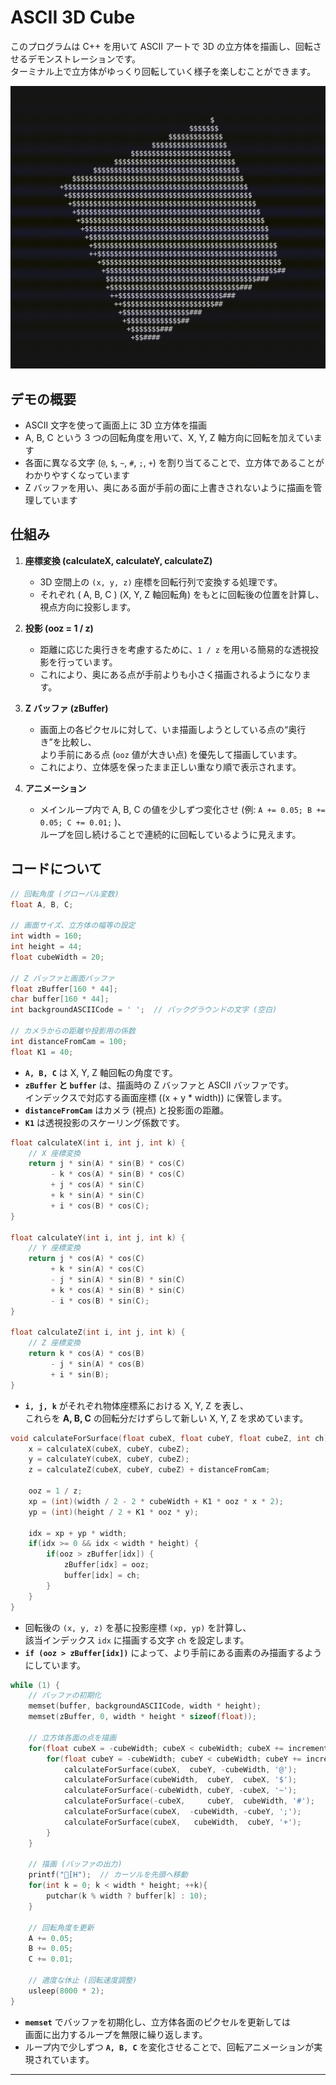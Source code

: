 
# ASCII 3D Cube

このプログラムは C++ を用いて ASCII アートで 3D の立方体を描画し、回転させるデモンストレーションです。  
ターミナル上で立方体がゆっくり回転していく様子を楽しむことができます。

![キューブの回転](CubeRotation.gif)

## デモの概要

- ASCII 文字を使って画面上に 3D 立方体を描画  
- A, B, C という 3 つの回転角度を用いて、X, Y, Z 軸方向に回転を加えています  
- 各面に異なる文字 (`@`, `$`, `~`, `#`, `;`, `+`) を割り当てることで、立方体であることがわかりやすくなっています  
- Z バッファを用い、奥にある面が手前の面に上書きされないように描画を管理しています

## 仕組み

1. **座標変換 (calculateX, calculateY, calculateZ)**
   - 3D 空間上の `(x, y, z)` 座標を回転行列で変換する処理です。
   - それぞれ \( A, B, C \) (X, Y, Z 軸回転角) をもとに回転後の位置を計算し、視点方向に投影します。

2. **投影 (ooz = 1 / z)**
   - 距離に応じた奥行きを考慮するために、`1 / z` を用いる簡易的な透視投影を行っています。
   - これにより、奥にある点が手前よりも小さく描画されるようになります。

3. **Z バッファ (zBuffer)**
   - 画面上の各ピクセルに対して、いま描画しようとしている点の“奥行き”を比較し、  
     より手前にある点 (`ooz` 値が大きい点) を優先して描画しています。
   - これにより、立体感を保ったまま正しい重なり順で表示されます。

4. **アニメーション**
   - メインループ内で A, B, C の値を少しずつ変化させ (例: `A += 0.05; B += 0.05; C += 0.01;` )、  
     ループを回し続けることで連続的に回転しているように見えます。

## コードについて

```cpp
// 回転角度 (グローバル変数)
float A, B, C;

// 画面サイズ、立方体の幅等の設定
int width = 160;
int height = 44;
float cubeWidth = 20;

// Z バッファと画面バッファ
float zBuffer[160 * 44];
char buffer[160 * 44];
int backgroundASCIICode = ' ';  // バックグラウンドの文字 (空白)

// カメラからの距離や投影用の係数
int distanceFromCam = 100;
float K1 = 40;
```

- **`A, B, C`** は X, Y, Z 軸回転の角度です。  
- **`zBuffer` と `buffer`** は、描画時の Z バッファと ASCII バッファです。  
  インデックスで対応する画面座標 \((x + y * width)\) に保管します。  
- **`distanceFromCam`** はカメラ (視点) と投影面の距離。  
- **`K1`** は透視投影のスケーリング係数です。

```cpp
float calculateX(int i, int j, int k) {
    // X 座標変換
    return j * sin(A) * sin(B) * cos(C)
         - k * cos(A) * sin(B) * cos(C)
         + j * cos(A) * sin(C)
         + k * sin(A) * sin(C)
         + i * cos(B) * cos(C);
}

float calculateY(int i, int j, int k) {
    // Y 座標変換
    return j * cos(A) * cos(C)
         + k * sin(A) * cos(C)
         - j * sin(A) * sin(B) * sin(C)
         + k * cos(A) * sin(B) * sin(C)
         - i * cos(B) * sin(C);
}

float calculateZ(int i, int j, int k) {
    // Z 座標変換
    return k * cos(A) * cos(B)
         - j * sin(A) * cos(B)
         + i * sin(B);
}
```

- **`i, j, k`** がそれぞれ物体座標系における X, Y, Z を表し、  
  これらを **A, B, C** の回転分だけずらして新しい X, Y, Z を求めています。

```cpp
void calculateForSurface(float cubeX, float cubeY, float cubeZ, int ch) {
    x = calculateX(cubeX, cubeY, cubeZ);
    y = calculateY(cubeX, cubeY, cubeZ);
    z = calculateZ(cubeX, cubeY, cubeZ) + distanceFromCam;

    ooz = 1 / z;
    xp = (int)(width / 2 - 2 * cubeWidth + K1 * ooz * x * 2);
    yp = (int)(height / 2 + K1 * ooz * y);

    idx = xp + yp * width;
    if(idx >= 0 && idx < width * height) {
        if(ooz > zBuffer[idx]) {
            zBuffer[idx] = ooz;
            buffer[idx] = ch;
        }
    }
}
```

- 回転後の `(x, y, z)` を基に投影座標 `(xp, yp)` を計算し、  
  該当インデックス `idx` に描画する文字 `ch` を設定します。  
- **`if (ooz > zBuffer[idx])`** によって、より手前にある画素のみ描画するようにしています。

```cpp
while (1) {
    // バッファの初期化
    memset(buffer, backgroundASCIICode, width * height);
    memset(zBuffer, 0, width * height * sizeof(float));

    // 立方体各面の点を描画
    for(float cubeX = -cubeWidth; cubeX < cubeWidth; cubeX += incrementSpeed){
        for(float cubeY = -cubeWidth; cubeY < cubeWidth; cubeY += incrementSpeed){
            calculateForSurface(cubeX,  cubeY, -cubeWidth, '@');
            calculateForSurface(cubeWidth,  cubeY,  cubeX, '$');
            calculateForSurface(-cubeWidth, cubeY, -cubeX, '~');
            calculateForSurface(-cubeX,     cubeY,  cubeWidth, '#');
            calculateForSurface(cubeX,  -cubeWidth, -cubeY, ';');
            calculateForSurface(cubeX,   cubeWidth,  cubeY, '+');
        }
    }

    // 描画 (バッファの出力)
    printf("[H");  // カーソルを先頭へ移動
    for(int k = 0; k < width * height; ++k){
        putchar(k % width ? buffer[k] : 10);
    }

    // 回転角度を更新
    A += 0.05;
    B += 0.05;
    C += 0.01;

    // 適度な休止 (回転速度調整)
    usleep(8000 * 2);
}
```

- **`memset`** でバッファを初期化し、立方体各面のピクセルを更新しては  
  画面に出力するループを無限に繰り返します。  
- ループ内で少しずつ **`A, B, C`** を変化させることで、回転アニメーションが実現されています。

---

